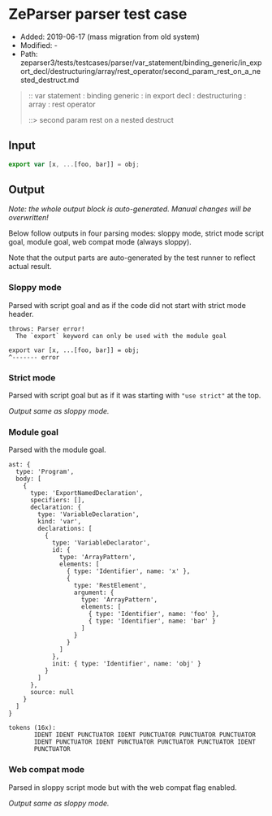 # ZeParser parser test case

- Added: 2019-06-17 (mass migration from old system)
- Modified: -
- Path: zeparser3/tests/testcases/parser/var_statement/binding_generic/in_export_decl/destructuring/array/rest_operator/second_param_rest_on_a_nested_destruct.md

> :: var statement : binding generic : in export decl : destructuring : array : rest operator
>
> ::> second param rest on a nested destruct

## Input

`````js
export var [x, ...[foo, bar]] = obj;
`````

## Output

_Note: the whole output block is auto-generated. Manual changes will be overwritten!_

Below follow outputs in four parsing modes: sloppy mode, strict mode script goal, module goal, web compat mode (always sloppy).

Note that the output parts are auto-generated by the test runner to reflect actual result.

### Sloppy mode

Parsed with script goal and as if the code did not start with strict mode header.

`````
throws: Parser error!
  The `export` keyword can only be used with the module goal

export var [x, ...[foo, bar]] = obj;
^------- error
`````

### Strict mode

Parsed with script goal but as if it was starting with `"use strict"` at the top.

_Output same as sloppy mode._

### Module goal

Parsed with the module goal.

`````
ast: {
  type: 'Program',
  body: [
    {
      type: 'ExportNamedDeclaration',
      specifiers: [],
      declaration: {
        type: 'VariableDeclaration',
        kind: 'var',
        declarations: [
          {
            type: 'VariableDeclarator',
            id: {
              type: 'ArrayPattern',
              elements: [
                { type: 'Identifier', name: 'x' },
                {
                  type: 'RestElement',
                  argument: {
                    type: 'ArrayPattern',
                    elements: [
                      { type: 'Identifier', name: 'foo' },
                      { type: 'Identifier', name: 'bar' }
                    ]
                  }
                }
              ]
            },
            init: { type: 'Identifier', name: 'obj' }
          }
        ]
      },
      source: null
    }
  ]
}

tokens (16x):
       IDENT IDENT PUNCTUATOR IDENT PUNCTUATOR PUNCTUATOR PUNCTUATOR
       IDENT PUNCTUATOR IDENT PUNCTUATOR PUNCTUATOR PUNCTUATOR IDENT
       PUNCTUATOR
`````


### Web compat mode

Parsed in sloppy script mode but with the web compat flag enabled.

_Output same as sloppy mode._
